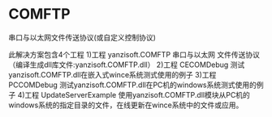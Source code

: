 # COMFTP
 串口与以太网文件传送协议(或自定义控制协议)

此解决方案包含4个工程
1)工程 yanzisoft.COMFTP 串口与以太网 文件传送协议（编译生成dll库文件:yanzisoft.COMFTP.dll）
2)工程 CECOMDebug 测试yanzisoft.COMFTP.dll在嵌入式wince系统测式使用的例子
3)工程 PCCOMDebug 测试yanzisoft.COMFTP.dll在PC机的windows系统测式使用的例子
4)工程 UpdateServerExample 使用yanzisoft.COMFTP.dll模块从PC机的windows系统的指定目录的文件，在线更新在wince系统中的文件或应用。